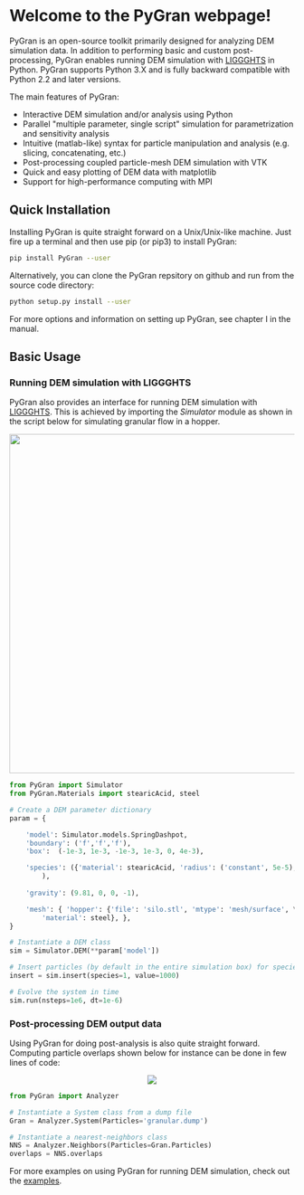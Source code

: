 # Welcome to the PyGran webpage!

PyGran is an open-source toolkit primarily designed for analyzing DEM simulation data. In addition to performing basic and custom post-processing, PyGran enables running DEM simulation with [LIGGGHTS](https://www.cfdem.com/liggghtsr-open-source-discrete-element-method-particle-simulation-code) in Python. PyGran supports Python 3.X and is fully backward compatible with Python 2.2 and later versions.

The main features of PyGran:

- Interactive DEM simulation and/or analysis using Python 
- Parallel "multiple parameter, single script" simulation for parametrization and sensitivity analysis
- Intuitive (matlab-like) syntax for particle manipulation and analysis (e.g. slicing, concatenating, etc.)
- Post-processing coupled particle-mesh DEM simulation with VTK
- Quick and easy plotting of DEM data with matplotlib
- Support for high-performance computing with MPI

## Quick Installation
Installing PyGran is quite straight forward on a Unix/Unix-like machine. Just fire up a terminal and then use pip (or pip3) to install PyGran:
```bash
pip install PyGran --user
```
Alternatively, you can clone the PyGran repsitory on github and run from the source code directory:
```bash
python setup.py install --user
```
For more options and information on setting up PyGran, see chapter I in the manual.

## Basic Usage
### Running DEM simulation with LIGGGHTS

PyGran also provides an interface for running DEM simulation with [LIGGGHTS](https://www.cfdem.com/liggghtsr-open-source-discrete-element-method-particle-simulation-code). This is achieved by importing the <i>Simulator</i> module as shown in the script below for simulating granular flow in a hopper.

<p style="text-align:center;"><img src="images/hopper.png" width="600"></p>

```python
from PyGran import Simulator
from PyGran.Materials import stearicAcid, steel

# Create a DEM parameter dictionary
param = {

	'model': Simulator.models.SpringDashpot,
	'boundary': ('f','f','f'),
	'box':  (-1e-3, 1e-3, -1e-3, 1e-3, 0, 4e-3),

	'species': ({'material': stearicAcid, 'radius': ('constant', 5e-5),}, 
		),
		
	'gravity': (9.81, 0, 0, -1),

	'mesh': { 'hopper': {'file': 'silo.stl', 'mtype': 'mesh/surface', \
		'material': steel}, },
}

# Instantiate a DEM class
sim = Simulator.DEM(**param['model'])

# Insert particles (by default in the entire simulation box) for species 1 (stearic acid)
insert = sim.insert(species=1, value=1000) 

# Evolve the system in time 
sim.run(nsteps=1e6, dt=1e-6)
```
### Post-processing DEM output data
Using PyGran for doing post-analysis is also quite straight forward. Computing particle overlaps shown below for instance can be done in few lines of code:

<p style="text-align:center;"><img src="images/overlap-hist.png"></p>

```python
from PyGran import Analyzer

# Instantiate a System class from a dump file
Gran = Analyzer.System(Particles='granular.dump')

# Instantiate a nearest-neighbors class
NNS = Analyzer.Neighbors(Particles=Gran.Particles)
overlaps = NNS.overlaps
```
For more examples on using PyGran for running DEM simulation, check out the <a href="examples/examples.html">examples</a>.
